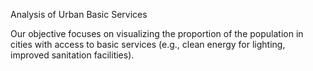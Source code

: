 Analysis of Urban Basic Services

Our objective focuses on visualizing the proportion of the population in cities with access to basic services (e.g., clean energy for lighting, improved sanitation facilities).
